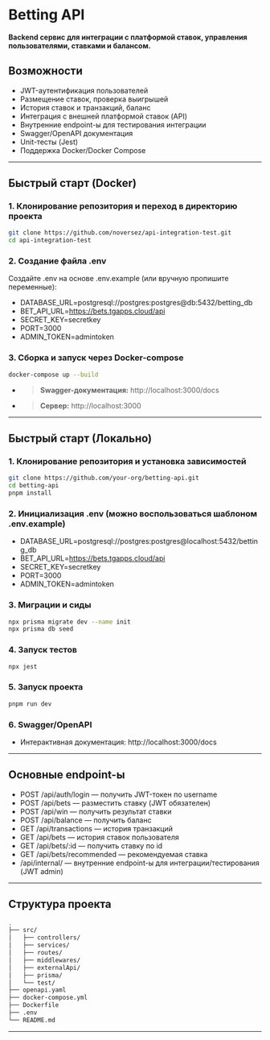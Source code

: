 # Betting API

**Backend сервис для интеграции с платформой ставок, управления пользователями, ставками и балансом.**

## Возможности

- JWT-аутентификация пользователей
- Размещение ставок, проверка выигрышей
- История ставок и транзакций, баланс
- Интеграция с внешней платформой ставок (API)
- Внутренние endpoint-ы для тестирования интеграции
- Swagger/OpenAPI документация
- Unit-тесты (Jest)
- Поддержка Docker/Docker Compose

---

## Быстрый старт (Docker)
### 1. Клонирование репозитория и переход в директорию проекта
```bash
git clone https://github.com/noversez/api-integration-test.git
cd api-integration-test
```
### 2. Создание файла .env
Создайте .env на основе .env.example (или вручную пропишите переменные):
- DATABASE_URL=postgresql://postgres:postgres@db:5432/betting_db
- BET_API_URL=https://bets.tgapps.cloud/api
- SECRET_KEY=secretkey
- PORT=3000
- ADMIN_TOKEN=admintoken

### 3. Сборка и запуск через Docker-compose
```bash
docker-compose up --build
```
- >  **Swagger-документация:** http://localhost:3000/docs
- >  **Сервер:** http://localhost:3000

---

## Быстрый старт (Локально)

### 1. Клонирование репозитория и установка зависимостей

```bash
git clone https://github.com/your-org/betting-api.git
cd betting-api
pnpm install
```

### 2. Инициализация .env (можно воспользоваться шаблоном .env.example)

- DATABASE_URL=postgresql://postgres:postgres@localhost:5432/betting_db
- BET_API_URL=https://bets.tgapps.cloud/api
- SECRET_KEY=secretkey
- PORT=3000
- ADMIN_TOKEN=admintoken

### 3. Миграции и сиды 

```bash
npx prisma migrate dev --name init
npx prisma db seed
```

### 4. Запуск тестов
```bash
npx jest
```
### 5. Запуск проекта
```bash
pnpm run dev
```
### 6. Swagger/OpenAPI

- Интерактивная документация: http://localhost:3000/docs

---

## Основные endpoint-ы

- POST /api/auth/login — получить JWT-токен по username
- POST /api/bets — разместить ставку (JWT обязателен)
- POST /api/win — получить результат ставки
- POST /api/balance — получить баланс
- GET /api/transactions — история транзакций
- GET /api/bets — история ставок пользователя
- GET /api/bets/:id — получить ставку по id
- GET /api/bets/recommended — рекомендуемая ставка
- /api/internal/ — внутренние endpoint-ы для интеграции/тестирования (JWT admin)

---
## Структура проекта
```bash
.
├── src/
│   ├── controllers/      
│   ├── services/         
│   ├── routes/           
│   ├── middlewares/      
│   ├── externalApi/      
│   ├── prisma/           
│   └── test/             
├── openapi.yaml          
├── docker-compose.yml    
├── Dockerfile            
├── .env                  
└── README.md
```
---
